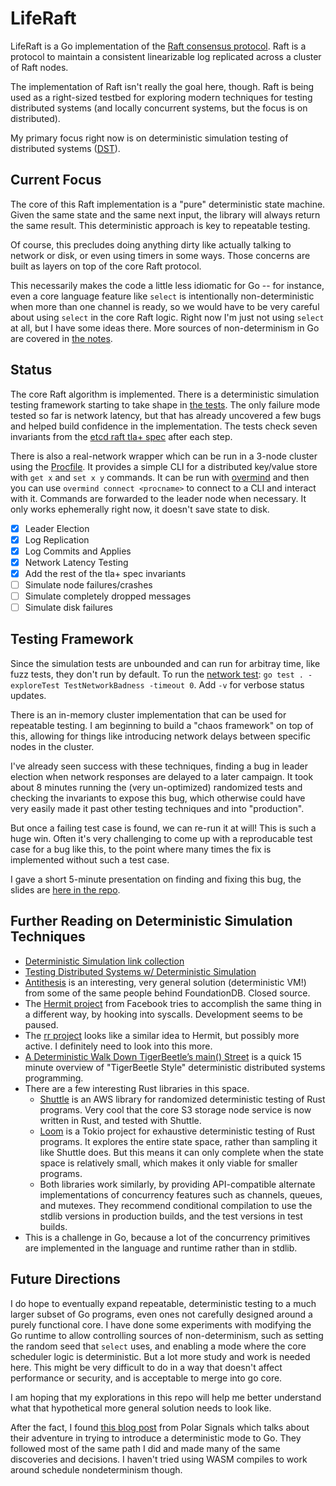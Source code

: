 # LifeRaft

LifeRaft is a Go implementation of the [Raft consensus protocol](https://raft.github.io/). Raft is a protocol to maintain a consistent linearizable log replicated across a cluster of Raft nodes.

The implementation of Raft isn't really the goal here, though. Raft is being used as a right-sized testbed for exploring modern techniques for testing distributed systems (and locally concurrent systems, but the focus is on distributed).

My primary focus right now is on deterministic simulation testing of distributed systems ([DST](https://notes.eatonphil.com/2024-08-20-deterministic-simulation-testing.html)).

## Current Focus

The core of this Raft implementation is a "pure" deterministic state machine. Given the same state and the same next input, the library will always return the same result. This deterministic approach is key to repeatable testing.

Of course, this precludes doing anything dirty like actually talking to network or disk, or even using timers in some ways. Those concerns are built as layers on top of the core Raft protocol.

This necessarily makes the code a little less idiomatic for Go -- for instance, even a core language feature like `select` is intentionally non-deterministic when more than one channel is ready, so we would have to be very careful about using `select` in the core Raft logic. Right now I'm just not using `select` at all, but I have some ideas there. More sources of non-determinism in Go are covered in [the notes](docs/NOTES.md).

## Status

The core Raft algorithm is implemented. There is a deterministic simulation testing framework starting to take shape in [the tests](raft_test.go). The only failure mode tested so far is network latency, but that has already uncovered a few bugs and helped build confidence in the implementation. The tests check seven invariants from the [etcd raft tla+ spec](https://github.com/etcd-io/raft/blob/main/tla/etcdraft.tla) after each step.

There is also a real-network wrapper which can be run in a 3-node cluster using the [Procfile](Procfile). It provides a simple CLI for a distributed key/value store with `get x` and `set x y` commands. It can be run with [overmind](https://github.com/DarthSim/overmind) and then you can use `overmind connect <procname>` to connect to a CLI and interact with it. Commands are forwarded to the leader node when necessary. It only works ephemerally right now, it doesn't save state to disk.

- [x] Leader Election
- [x] Log Replication
- [x] Log Commits and Applies
- [x] Network Latency Testing
- [x] Add the rest of the tla+ spec invariants
- [ ] Simulate node failures/crashes
- [ ] Simulate completely dropped messages
- [ ] Simulate disk failures

## Testing Framework

Since the simulation tests are unbounded and can run for arbitray time, like fuzz tests, they don't run by default. To run the [network test](inmemory_test.go): `go test . -exploreTest TestNetworkBadness -timeout 0`. Add `-v` for verbose status updates.

There is an in-memory cluster implementation that can be used for repeatable testing. I am beginning to build a "chaos framework" on top of this, allowing for things like introducing network delays between specific nodes in the cluster.

I've already seen success with these techniques, finding a bug in leader election when network responses are delayed to a later campaign. It took about 8 minutes running the (very un-optimized) randomized tests and checking the invariants to expose this bug, which otherwise could have very easily made it past other testing techniques and into "production".

But once a failing test case is found, we can re-run it at will! This is such a huge win. Often it's very challenging to come up with a reproducable test case for a bug like this, to the point where many times the fix is implemented without such a test case.

I gave a short 5-minute presentation on finding and fixing this bug, the slides are [here in the repo](docs/first_success.md).

## Further Reading on Deterministic Simulation Techniques

- [Deterministic Simulation link collection](https://asatarin.github.io/testing-distributed-systems/#deterministic-simulation)
- [Testing Distributed Systems w/ Deterministic Simulation](https://www.youtube.com/watch?v=4fFDFbi3toc&feature=youtu.be)
- [Antithesis](https://antithesis.com) is an interesting, very general solution (deterministic VM!) from some of the same people behind FoundationDB. Closed source.
- The [Hermit project](https://github.com/facebookexperimental/hermit) from Facebook tries to accomplish the same thing in a different way, by hooking into syscalls. Development seems to be paused.
- The [rr project](https://rr-project.org) looks like a similar idea to Hermit, but possibly more active. I definitely need to look into this more.
- [A Deterministic Walk Down TigerBeetle’s main() Street](https://www.youtube.com/watch?v=AGxAnkrhDGY) is a quick 15 minute overview of "TigerBeetle Style" deterministic distributed systems programming.
- There are a few interesting Rust libraries in this space.
  - [Shuttle](https://github.com/awslabs/shuttle) is an AWS library for randomized deterministic testing of Rust programs. Very cool that the core S3 storage node service is now written in Rust, and tested with Shuttle.
  - [Loom](https://github.com/tokio-rs/loom) is a Tokio project for exhaustive deterministic testing of Rust programs. It explores the entire state space, rather than sampling it like Shuttle does. But this means it can only complete when the state space is relatively small, which makes it only viable for smaller programs.
  - Both libraries work similarly, by providing API-compatible alternate implementations of concurrency features such as channels, queues, and mutexes. They recommend conditional compilation to use the stdlib versions in production builds, and the test versions in test builds.
- This is a challenge in Go, because a lot of the concurrency primitives are implemented in the language and runtime rather than in stdlib.

## Future Directions

I do hope to eventually expand repeatable, deterministic testing to a much larger subset of Go programs, even ones not carefully designed around a purely functional core. I have done some experiments with modifying the Go runtime to allow controlling sources of non-determinism, such as setting the random seed that `select` uses, and enabling a mode where the core scheduler logic is deterministic. But a lot more study and work is needed here. This might be very difficult to do in a way that doesn't affect performance or security, and is acceptable to merge into go core.

I am hoping that my explorations in this repo will help me better understand what that hypothetical more general solution needs to look like.

After the fact, I found [this blog post](https://www.polarsignals.com/blog/posts/2024/05/28/mostly-dst-in-go) from Polar Signals which talks about their adventure in trying to introduce a deterministic mode to Go. They followed most of the same path I did and made many of the same discoveries and decisions. I haven't tried using WASM compiles to work around schedule nondeterminism though.

